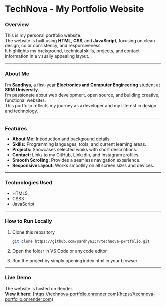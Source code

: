   # TechNova - My Portfolio Website

### Overview
This is my personal portfolio website.  
The website is built using **HTML**, **CSS**, and **JavaScript**, focusing on clean design, color consistency, and responsiveness.  
It highlights my background, technical skills, projects, and contact information in a visually appealing layout.

---

### About Me
I’m **Sandhya**, a first-year **Electronics and Computer Engineering** student at **SRM University**.  
I’m passionate about web development, open source, and building creative, functional websites.  
This portfolio reflects my journey as a developer and my interest in design and technology.

---

### Features
- **About Me:** Introduction and background details.  
- **Skills:** Programming languages, tools, and current learning areas.  
- **Projects:** Showcases selected works with short descriptions.  
- **Contact:** Links to my GitHub, LinkedIn, and Instagram profiles.  
- **Smooth Scrolling:** Provides a seamless navigation experience.  
- **Responsive Layout:** Works smoothly on all screen sizes and devices.

---

### Technologies Used
- HTML5  
- CSS3  
- JavaScript
---
### How to Run Locally
1. Clone this repository  
   ```bash
   git clone https://github.com/sandhya13r/technova-portfolio.git
2. Open the folder in VS Code or any code editor

3. Run the project by simply opening index.html in your browser
---
### Live Demo  
The website is hosted on Render.  
**View it here:** [https://technova-portfolio.onrender.com](https://technova-portfolio.onrender.com)

